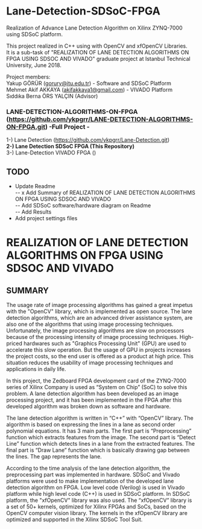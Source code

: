 # Lane-Detection-SDSoC-FPGA
Realization of Advance Lane Detection Algorithm on Xilinx ZYNQ-7000 using SDSoC platform. <br />

This project realized in C++ using with OpenCV and xfOpenCV Libraries. <br />
It is a sub-task of "REALIZATION OF LANE DETECTION ALGORITHMS ON FPGA USING SDSOC AND VIVADO" graduate project at Istanbul Technical University, June 2018. <br />

Project members: <br />
Yakup GÖRÜR (gorury@itu.edu.tr) - Software and SDSoC  Platform <br />
Mehmet Akif AKKAYA (akifakkaya1@gmail.com) - VIVADO Platform <br />
Sıddıka Berna ÖRS YALÇIN (Advisor) <br />

### LANE-DETECTION-ALGORITHMS-ON-FPGA (https://github.com/ykpgrr/LANE-DETECTION-ALGORITHMS-ON-FPGA.git) -Full Project -
1-) Lane Detection (https://github.com/ykpgrr/Lane-Detection.git)<br />
__2-) Lane Detection SDSoC FPGA (This Repository) <br />__
3-) Lane-Detection VIVADO FPGA () <br />

## TODO
- Update Readme <br />
-- x Add Summary of REALIZATION OF LANE DETECTION ALGORITHMS ON FPGA USING SDSOC AND VIVADO <br />
-- Add SDSoC software/hardware diagram on Readme <br />
-- Add Results <br />
- Add project settings files <br />




# REALIZATION OF LANE DETECTION ALGORITHMS ON FPGA USING SDSOC AND VIVADO
## SUMMARY

The usage rate of image processing algorithms has gained a great impetus with the "OpenCV" library, which is implemented as open source. The lane detection algorithms, which are an advanced driver assistance system, are also one of the algorithms that using image processing techniques. Unfortunately, the image processing algorithms are slow on processors because of the processing intensity of image processing techniques. High-priced hardwares such as "Graphics Processing Unit" (GPU) are used to accelerate this slow operation. But the usage of GPU in projects increases the project costs, so the end user is offered as a product at high price. This situation reduces the usability of image processing techniques and applications in daily life. <br />

In this project, the Zedboard FPGA development card of the ZYNQ-7000 series of Xilinx Company is used as “System on Chip” (SoC) to solve this problem. A lane detection algorithm has been developed as an image processing project, and it has been implemented in the FPGA after this developed algorithm was broken down as software and hardware. <br />

The lane detection algorithm is written in “C++” with “OpenCV” library. The algorithm is based on expressing the lines in a lane as second order polynomial equations. It has 3 main parts. The first part is “Preprocessing” function which extracts features from the image. The second part is “Detect Line” function which detects lines in a lane from the extracted features. The final part is “Draw Lane” function which is basically drawing gap between the lines. The gap represents the lane. <br />

According to the time analysis of the lane detection algorithm, the preprocessing part was implemented in hardware. SDSoC and Vivado platforms were used to make implementation of the developed lane detection algorithm on FPGA. Low level code (Verilog) is used in Vivado platform while high level code (C++) is used in SDSoC platform. In SDSoC platform, the "xfOpenCV" library was also used. The “xfOpenCV” library is a set of 50+ kernels, optimized for Xilinx FPGAs and SoCs, based on the OpenCV computer vision library. The kernels in the xfOpenCV library are optimized and supported in the Xilinx SDSoC Tool Suit.<br />



